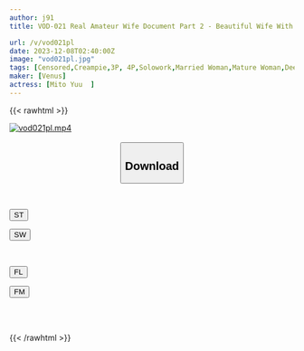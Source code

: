 ```yaml
---
author: j91
title: VOD-021 Real Amateur Wife Document Part 2 - Beautiful Wife With An Amazing Throat Orgasm - Her First Continuous Creampie 3P Sex - Yu Mito

url: /v/vod021pl
date: 2023-12-08T02:40:00Z
image: "vod021pl.jpg"
tags: [Censored,Creampie,3P, 4P,Solowork,Married Woman,Mature Woman,Deep Throating	 ]
maker: [Venus]
actress: [Mito Yuu  ]
---
```



{{< rawhtml >}}

<div class="video" data-videoid="8Xgkv7QXdXSovdl">
    <a href="javascript:;">
        <img src="/v/vod021pl/vod021pl.jpg" width="WIDTH" height="HEIGHT" alt="vod021pl.mp4" loading="lazy">
    </a>
</div>

<script type="text/javascript" src="https://j91.asia/asset/on-demand-st.js"></script>

<br>
  <link rel="stylesheet" href="https://j91.asia/asset/bs5.css">
  
  <center>
  <button class="btn btn-primary" type="button" data-bs-toggle="collapse" data-bs-target=".multi-collapse" aria-expanded="false" aria-controls="multiCollapseExample1 multiCollapseExample2"><h2>Download</h2></button></center>
</p>
<div class="row">
  <div class="col">
    <div class="collapse multi-collapse" id="multiCollapseExample1">
      <div class="card card-body">
	      	      <br>
<div class="buttons">  
<p><a href="https://streamtape.to/v/8Xgkv7QXdXSovdl" target="_blank"><button class="btn-hover color-3"><i class="fa fa-download"></i> ST</button></a></p>
<p><a href="https://flaswish.com/zy4hdp4t5jo1" target="_blank"><button class="btn-hover color-2"><i class="fa fa-download"></i> SW</button></a></p></div>
    </div>
  </div>
</div>
  <div class="col">
    <div class="collapse multi-collapse" id="multiCollapseExample2">
      <div class="card card-body">
	      <br>
<div class="buttons">
<p><a href="javascript:;" target="_blank"><button class="btn-hover color-9"><i class="fa fa-download"></i> FL</button></a></p>
<p><a href="javascript:;" target="_blank"><button class="btn-hover color-8"><i class="fa fa-download"></i> FM</button></a></p></div>
<br><br>
      </div>
    </div>
  </div>
</div>

{{< /rawhtml >}}